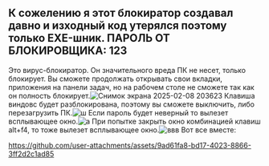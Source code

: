 К сожелению я этот блокиратор создавал давно и изходный код утерялся поэтому только EXE-шник.
ПАРОЛЬ ОТ БЛОКИРОВЩИКА: 123
-----------------------------------------------------------------------------------------------------------------------------------------------------------------------------------------------------------------------------------------------------------------------
Это вирус-блокиратор. Он значительного вреда ПК не несет, только блокирует. Вы сможете продолжать открывать свои вкладки, приложения на панели задач, но на рабочем столе не сможете так как он полность блокирует.![Снимок экрана 2025-02-08 203623](https://github.com/user-attachments/assets/584982c0-b012-43a4-9f7e-43b870c63227)
Клавиша виндовс будет разблокирована, поэтому вы сможете выключить, либо перезагрузить ПК.![ш](https://github.com/user-attachments/assets/b208269a-ee27-4287-9ada-64b9776e2f1b)
Если пароль будет неверный то вылезет всплывающее окно.![а](https://github.com/user-attachments/assets/ddf3492c-fdc2-4033-877e-e5c0363e668c)
При попытке закрыть окно комбинацией клавиш alt+f4, то тоже вылезет всплывающее окно.![ввв](https://github.com/user-attachments/assets/c5a2002c-4ea1-4f80-bcd2-9f6f94ac44dc)
Вот все вместе:

https://github.com/user-attachments/assets/9ad61fa8-bd17-4023-8866-3ff2d2c1ad85



